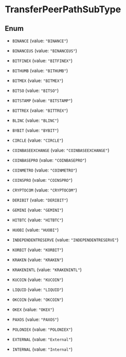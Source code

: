 

# TransferPeerPathSubType

## Enum


* `BINANCE` (value: `"BINANCE"`)

* `BINANCEUS` (value: `"BINANCEUS"`)

* `BITFINEX` (value: `"BITFINEX"`)

* `BITHUMB` (value: `"BITHUMB"`)

* `BITMEX` (value: `"BITMEX"`)

* `BITSO` (value: `"BITSO"`)

* `BITSTAMP` (value: `"BITSTAMP"`)

* `BITTREX` (value: `"BITTREX"`)

* `BLINC` (value: `"BLINC"`)

* `BYBIT` (value: `"BYBIT"`)

* `CIRCLE` (value: `"CIRCLE"`)

* `COINBASEEXCHANGE` (value: `"COINBASEEXCHANGE"`)

* `COINBASEPRO` (value: `"COINBASEPRO"`)

* `COINMETRO` (value: `"COINMETRO"`)

* `COINSPRO` (value: `"COINSPRO"`)

* `CRYPTOCOM` (value: `"CRYPTOCOM"`)

* `DERIBIT` (value: `"DERIBIT"`)

* `GEMINI` (value: `"GEMINI"`)

* `HITBTC` (value: `"HITBTC"`)

* `HUOBI` (value: `"HUOBI"`)

* `INDEPENDENTRESERVE` (value: `"INDEPENDENTRESERVE"`)

* `KORBIT` (value: `"KORBIT"`)

* `KRAKEN` (value: `"KRAKEN"`)

* `KRAKENINTL` (value: `"KRAKENINTL"`)

* `KUCOIN` (value: `"KUCOIN"`)

* `LIQUID` (value: `"LIQUID"`)

* `OKCOIN` (value: `"OKCOIN"`)

* `OKEX` (value: `"OKEX"`)

* `PAXOS` (value: `"PAXOS"`)

* `POLONIEX` (value: `"POLONIEX"`)

* `EXTERNAL` (value: `"External"`)

* `INTERNAL` (value: `"Internal"`)



